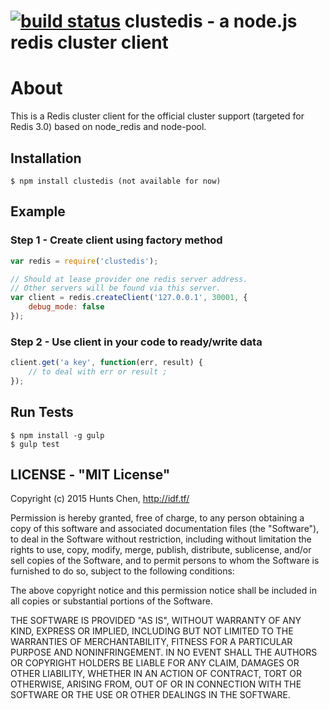 [![build status](https://api.travis-ci.org/hunts/clustedis.png)](https://travis-ci.org/hunts/clustedis)
clustedis - a node.js redis cluster client
============================================
# About
  This is a Redis cluster client for the official cluster support (targeted for Redis 3.0) based on node_redis and node-pool.

## Installation

    $ npm install clustedis (not available for now)

## Example

### Step 1 - Create client using factory method

```js
var redis = require('clustedis');

// Should at lease provider one redis server address.
// Other servers will be found via this server.
var client = redis.createClient('127.0.0.1', 30001, {
    debug_mode: false
});
```

### Step 2 - Use client in your code to ready/write data

```js
client.get('a key', function(err, result) {
    // to deal with err or result ;
});
```

## Run Tests

    $ npm install -g gulp
    $ gulp test

## LICENSE - "MIT License"

Copyright (c) 2015 Hunts Chen, http://idf.tf/

Permission is hereby granted, free of charge, to any person
obtaining a copy of this software and associated documentation
files (the "Software"), to deal in the Software without
restriction, including without limitation the rights to use,
copy, modify, merge, publish, distribute, sublicense, and/or sell
copies of the Software, and to permit persons to whom the
Software is furnished to do so, subject to the following
conditions:

The above copyright notice and this permission notice shall be
included in all copies or substantial portions of the Software.

THE SOFTWARE IS PROVIDED "AS IS", WITHOUT WARRANTY OF ANY KIND,
EXPRESS OR IMPLIED, INCLUDING BUT NOT LIMITED TO THE WARRANTIES
OF MERCHANTABILITY, FITNESS FOR A PARTICULAR PURPOSE AND
NONINFRINGEMENT. IN NO EVENT SHALL THE AUTHORS OR COPYRIGHT
HOLDERS BE LIABLE FOR ANY CLAIM, DAMAGES OR OTHER LIABILITY,
WHETHER IN AN ACTION OF CONTRACT, TORT OR OTHERWISE, ARISING
FROM, OUT OF OR IN CONNECTION WITH THE SOFTWARE OR THE USE OR
OTHER DEALINGS IN THE SOFTWARE.
